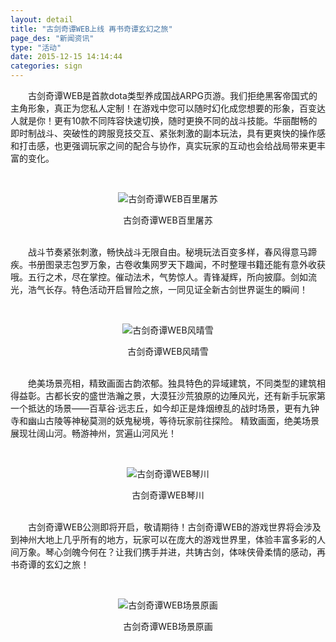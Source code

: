 ```yaml
---
layout: detail
title: "古剑奇谭WEB上线 再书奇谭玄幻之旅"
page_des: "新闻资讯"
type: "活动"
date: 2015-12-15 14:14:44
categories: sign
---
```


<p>　　古剑奇谭WEB是首款dota类型养成国战ARPG页游。我们拒绝黑客帝国式的主角形象，真正为您私人定制！在游戏中您可以随时幻化成您想要的形象，百变达人就是你！更有10款不同阵容快速切换，随时更换不同的战斗技能。华丽酣畅的即时制战斗、突破性的跨服竞技交互、紧张刺激的副本玩法，具有更爽快的操作感和打击感，也更强调玩家之间的配合与协作，真实玩家的互动也会给战局带来更丰富的变化。</p><p>&nbsp;</p><p style="TEXT-ALIGN: center"><img title="古剑奇谭WEB百里屠苏" alt="古剑奇谭WEB百里屠苏" src="http://img2.37wanimg.com/2015/0324/14271831732754.png"/></p><p style="TEXT-ALIGN: center">古剑奇谭WEB百里屠苏</p><p><br/>　　战斗节奏紧张刺激，畅快战斗无限自由。秘境玩法百变多样，春风得意马蹄疾。书册图录志包罗万象，古卷收集网罗天下趣闻，不时整理书籍还能有意外收获哦。五行之术，尽在掌控。催动法术，气势惊人。青锋凝辉，所向披靡。剑如流光，浩气长存。特色活动开启冒险之旅，一同见证全新古剑世界诞生的瞬间！</p><p>&nbsp;</p><p style="TEXT-ALIGN: center"><img title="古剑奇谭WEB风晴雪" alt="古剑奇谭WEB风晴雪" src="http://img2.37wanimg.com/2015/0324/14271831735962.png"/></p><p style="TEXT-ALIGN: center">古剑奇谭WEB风晴雪</p><p><br/>　　绝美场景亮相，精致画面古韵浓郁。独具特色的异域建筑，不同类型的建筑相得益彰。古都长安的盛世浩瀚之景，大漠狂沙荒狼原的边陲风光，还有新手玩家第一个抵达的场景——百草谷·远志丘，如今却正是烽烟缭乱的战时场景，更有九钟寺和幽山古陵等神秘莫测的妖鬼秘境，等待玩家前往探险。 精致画面，绝美场景展现壮阔山河。畅游神州，赏遍山河风光！</p><p>&nbsp;</p><p style="TEXT-ALIGN: center"><img title="古剑奇谭WEB琴川" alt="古剑奇谭WEB琴川" src="http://img2.37wanimg.com/2015/0324/14271815172190.jpg"/></p><p style="TEXT-ALIGN: center">古剑奇谭WEB琴川</p><p><br/>　　古剑奇谭WEB公测即将开启，敬请期待！古剑奇谭WEB的游戏世界将会涉及到神州大地上几乎所有的地方，玩家可以在庞大的游戏世界里，体验丰富多彩的人间万象。琴心剑魄今何在？让我们携手并进，共铸古剑，体味侠骨柔情的感动，再书奇谭的玄幻之旅！</p><p style="TEXT-ALIGN: center">&nbsp;</p><p style="TEXT-ALIGN: center"><img title="古剑奇谭WEB场景原画" alt="古剑奇谭WEB场景原画" src="http://img2.37wanimg.com/2015/0324/14271815165194.jpg"/></p><p style="TEXT-ALIGN: center">古剑奇谭WEB场景原画</p>
